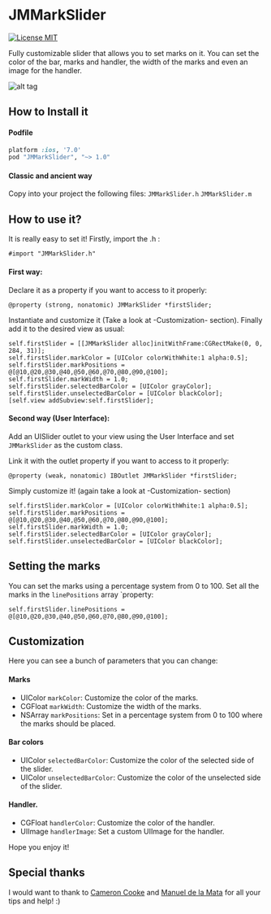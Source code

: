 JMMarkSlider
======================
[![License MIT](https://go-shields.herokuapp.com/license-MIT-blue.png)](https://github.com/andresbrun/ABCustomUINavigationController/blob/master/LICENSE)

Fully customizable slider that allows you to set marks on it. You can set the color of the bar, marks and handler, the width of the marks and even an image for the handler.

![alt tag](https://s3.amazonaws.com/cocoacontrols_production/uploads/control_image/image/4306/JMMarkSlider.png)


How to Install it
------------
#### Podfile
```ruby
platform :ios, '7.0'
pod "JMMarkSlider", "~> 1.0"
```
#### Classic and ancient way
Copy into your project the following files:
`JMMarkSlider.h`
`JMMarkSlider.m`

How to use it? 
------------

It is really easy to set it! Firstly, import the .h :

	#import "JMMarkSlider.h"

#### First way:

Declare it as a property if you want to access to it properly:

	@property (strong, nonatomic) JMMarkSlider *firstSlider;

Instantiate and customize it (Take a look at -Customization- section). Finally add it to the desired view as usual:

	self.firstSlider = [[JMMarkSlider alloc]initWithFrame:CGRectMake(0, 0, 284, 31)];
	self.firstSlider.markColor = [UIColor colorWithWhite:1 alpha:0.5];
	self.firstSlider.markPositions = @[@10,@20,@30,@40,@50,@60,@70,@80,@90,@100];
	self.firstSlider.markWidth = 1.0;
	self.firstSlider.selectedBarColor = [UIColor grayColor];
	self.firstSlider.unselectedBarColor = [UIColor blackColor];
	[self.view addSubview:self.firstSlider];
	
#### Second way (User Interface):

Add an UISlider outlet to your view using the User Interface and set `JMMarkSlider` as the custom class.

Link it with the outlet property if you want to access to it properly:

	@property (weak, nonatomic) IBOutlet JMMarkSlider *firstSlider;

Simply customize it! (again take a look at -Customization- section)

	self.firstSlider.markColor = [UIColor colorWithWhite:1 alpha:0.5];
	self.firstSlider.markPositions = @[@10,@20,@30,@40,@50,@60,@70,@80,@90,@100];
	self.firstSlider.markWidth = 1.0;
	self.firstSlider.selectedBarColor = [UIColor grayColor];
	self.firstSlider.unselectedBarColor = [UIColor blackColor];

Setting the marks
------------
You can set the marks using a percentage system from 0 to 100. Set all the marks in the `linePositions` array `property:

	self.firstSlider.linePositions = @[@10,@20,@30,@40,@50,@60,@70,@80,@90,@100];

Customization
------------

Here you can see a bunch of parameters that you can change:

#### Marks
- UIColor `markColor`: Customize the color of the marks.
- CGFloat `markWidth`: Customize the width of the marks.
- NSArray `markPositions`: Set in a percentage system from 0 to 100 where the marks should be placed.

#### Bar colors
- UIColor `selectedBarColor`: Customize the color of the selected side of the slider.
- UIColor `unselectedBarColor`: Customize the color of the unselected side of the slider.

#### Handler.
- CGFloat `handlerColor`: Customize the color of the handler.
- UIImage `handlerImage`: Set a custom UIImage for the handler.

Hope you enjoy it!

Special thanks
------------

I would want to thank to <a href="http://www.cameroncooke.com/">Cameron Cooke</a> and <a href="https://github.com/mdelamata/">Manuel de la Mata</a> for all your tips and help! :)
